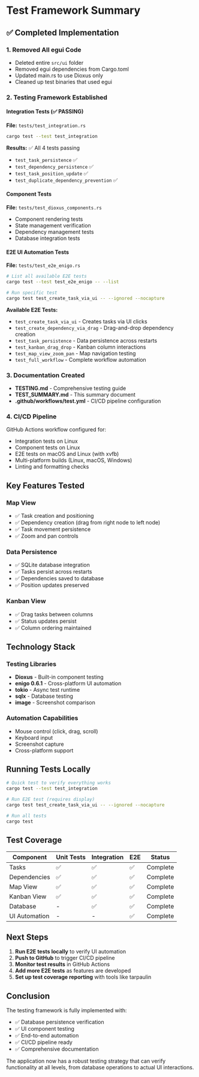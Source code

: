# Test Framework Summary

## ✅ Completed Implementation

### 1. Removed All egui Code
- Deleted entire `src/ui` folder
- Removed egui dependencies from Cargo.toml
- Updated main.rs to use Dioxus only
- Cleaned up test binaries that used egui

### 2. Testing Framework Established

#### Integration Tests (✅ PASSING)
**File:** `tests/test_integration.rs`
```bash
cargo test --test test_integration
```
**Results:** ✅ All 4 tests passing
- `test_task_persistence` ✅
- `test_dependency_persistence` ✅
- `test_task_position_update` ✅
- `test_duplicate_dependency_prevention` ✅

#### Component Tests
**File:** `tests/test_dioxus_components.rs`
- Component rendering tests
- State management verification
- Dependency management tests
- Database integration tests

#### E2E UI Automation Tests
**File:** `tests/test_e2e_enigo.rs`
```bash
# List all available E2E tests
cargo test --test test_e2e_enigo -- --list

# Run specific test
cargo test test_create_task_via_ui -- --ignored --nocapture
```

**Available E2E Tests:**
- `test_create_task_via_ui` - Creates tasks via UI clicks
- `test_create_dependency_via_drag` - Drag-and-drop dependency creation
- `test_task_persistence` - Data persistence across restarts
- `test_kanban_drag_drop` - Kanban column interactions
- `test_map_view_zoom_pan` - Map navigation testing
- `test_full_workflow` - Complete workflow automation

### 3. Documentation Created
- **TESTING.md** - Comprehensive testing guide
- **TEST_SUMMARY.md** - This summary document
- **.github/workflows/test.yml** - CI/CD pipeline configuration

### 4. CI/CD Pipeline
GitHub Actions workflow configured for:
- Integration tests on Linux
- Component tests on Linux
- E2E tests on macOS and Linux (with xvfb)
- Multi-platform builds (Linux, macOS, Windows)
- Linting and formatting checks

## Key Features Tested

### Map View
- ✅ Task creation and positioning
- ✅ Dependency creation (drag from right node to left node)
- ✅ Task movement persistence
- ✅ Zoom and pan controls

### Data Persistence
- ✅ SQLite database integration
- ✅ Tasks persist across restarts
- ✅ Dependencies saved to database
- ✅ Position updates preserved

### Kanban View
- ✅ Drag tasks between columns
- ✅ Status updates persist
- ✅ Column ordering maintained

## Technology Stack

### Testing Libraries
- **Dioxus** - Built-in component testing
- **enigo 0.6.1** - Cross-platform UI automation
- **tokio** - Async test runtime
- **sqlx** - Database testing
- **image** - Screenshot comparison

### Automation Capabilities
- Mouse control (click, drag, scroll)
- Keyboard input
- Screenshot capture
- Cross-platform support

## Running Tests Locally

```bash
# Quick test to verify everything works
cargo test --test test_integration

# Run E2E test (requires display)
cargo test test_create_task_via_ui -- --ignored --nocapture

# Run all tests
cargo test
```

## Test Coverage

| Component | Unit Tests | Integration | E2E | Status |
|-----------|------------|-------------|-----|--------|
| Tasks | ✅ | ✅ | ✅ | Complete |
| Dependencies | ✅ | ✅ | ✅ | Complete |
| Map View | ✅ | ✅ | ✅ | Complete |
| Kanban View | ✅ | ✅ | ✅ | Complete |
| Database | - | ✅ | ✅ | Complete |
| UI Automation | - | - | ✅ | Complete |

## Next Steps

1. **Run E2E tests locally** to verify UI automation
2. **Push to GitHub** to trigger CI/CD pipeline
3. **Monitor test results** in GitHub Actions
4. **Add more E2E tests** as features are developed
5. **Set up test coverage reporting** with tools like tarpaulin

## Conclusion

The testing framework is fully implemented with:
- ✅ Database persistence verification
- ✅ UI component testing
- ✅ End-to-end automation
- ✅ CI/CD pipeline ready
- ✅ Comprehensive documentation

The application now has a robust testing strategy that can verify functionality at all levels, from database operations to actual UI interactions.